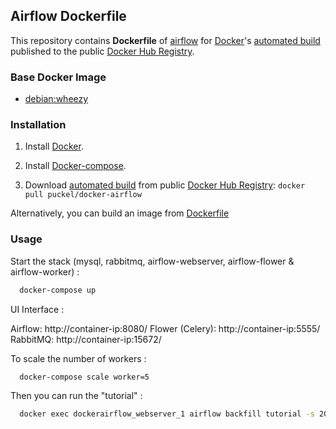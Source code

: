 ## Airflow Dockerfile


This repository contains **Dockerfile** of [airflow](https://github.com/airbnb/airflow) for [Docker](https://www.docker.com/)'s [automated build](https://registry.hub.docker.com/u/puckel/docker-airflow/) published to the public [Docker Hub Registry](https://registry.hub.docker.com/).


### Base Docker Image

* [debian:wheezy](https://registry.hub.docker.com/_/debian/)


### Installation

1. Install [Docker](https://www.docker.com/).

2. Install [Docker-compose](https://docs.docker.com/compose/install/).

3. Download [automated build](https://registry.hub.docker.com/u/puckel/docker-airflow/) from public [Docker Hub Registry](https://registry.hub.docker.com/): `docker pull puckel/docker-airflow`

Alternatively, you can build an image from [Dockerfile](https://github.com/puckel/docker-airflow)

### Usage

Start the stack (mysql, rabbitmq, airflow-webserver, airflow-flower & airflow-worker) :

```bash
  docker-compose up
```

UI Interface :

Airflow: http://container-ip:8080/
Flower (Celery): http://container-ip:5555/
RabbitMQ: http://container-ip:15672/

To scale the number of workers :

```bash
  docker-compose scale worker=5
```

Then you can run the "tutorial" :

```bash
  docker exec dockerairflow_webserver_1 airflow backfill tutorial -s 2015-05-01 -e 2015-06-01
```
